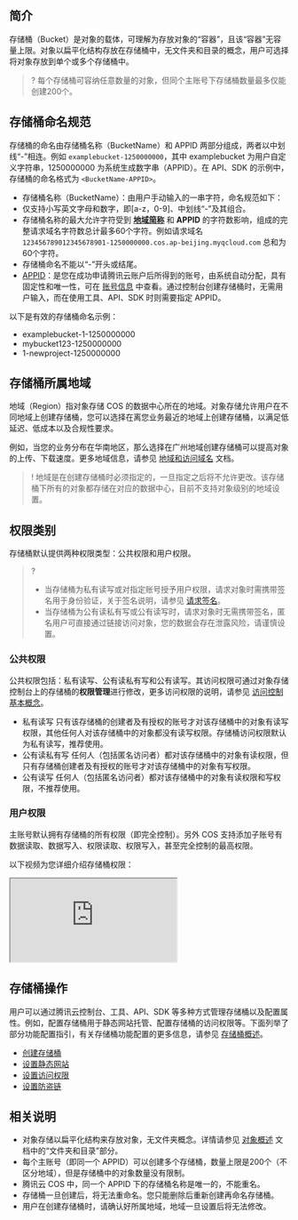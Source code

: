 ## 简介

存储桶（Bucket）是对象的载体，可理解为存放对象的“容器”，且该“容器”无容量上限。对象以扁平化结构存放在存储桶中，无文件夹和目录的概念，用户可选择将对象存放到单个或多个存储桶中。

>? 每个存储桶可容纳任意数量的对象，但同个主账号下存储桶数量最多仅能创建200个。
>


## 存储桶命名规范

存储桶的命名由存储桶名称（BucketName）和 APPID 两部分组成，两者以中划线“-”相连。例如 `examplebucket-1250000000`，其中 examplebucket 为用户自定义字符串，1250000000 为系统生成数字串（APPID）。在 API、SDK 的示例中，存储桶的命名格式为 `<BucketName-APPID>`。


- 存储桶名称（BucketName）：由用户手动输入的一串字符，命名规范如下：
 - 仅支持小写英文字母和数字，即[a-z，0-9]、中划线“-”及其组合。
 - 存储桶名称的最大允许字符受到 **[地域简称](https://cloud.tencent.com/document/product/436/6224)** 和 **APPID** 的字符数影响，组成的完整请求域名字符数总计最多60个字符。例如请求域名 `123456789012345678901-1250000000.cos.ap-beijing.myqcloud.com` 总和为60个字符。
 - 存储桶命名不能以“-”开头或结尾。
- [APPID](https://cloud.tencent.com/document/product/436/18507)：是您在成功申请腾讯云账户后所得到的账号，由系统自动分配，具有固定性和唯一性，可在 [账号信息](https://console.cloud.tencent.com/developer) 中查看。通过控制台创建存储桶时，无需用户输入，而在使用工具、API、SDK 时则需要指定 APPID。


以下是有效的存储桶命名示例：

- examplebucket-1-1250000000
- mybucket123-1250000000
- 1-newproject-1250000000


## 存储桶所属地域
地域（Region）指对象存储 COS 的数据中心所在的地域。对象存储允许用户在不同地域上创建存储桶，您可以选择在离您业务最近的地域上创建存储桶，以满足低延迟、低成本以及合规性要求。

例如，当您的业务分布在华南地区，那么选择在广州地域创建存储桶可以提高对象的上传、下载速度。更多地域信息，请参见 [地域和访问域名](https://cloud.tencent.com/document/product/436/6224) 文档。

>! 地域是在创建存储桶时必须指定的，一旦指定之后将不允许更改。该存储桶下所有的对象都存储在对应的数据中心，目前不支持对象级别的地域设置。
>


## 权限类别

存储桶默认提供两种权限类型：公共权限和用户权限。

>?
>- 当存储桶为私有读写或对指定账号授予用户权限，请求对象时需携带签名用于身份验证，关于签名说明，请参见 [请求签名](https://cloud.tencent.com/document/product/436/7778)。
>- 当存储桶为公有读私有写或公有读写时，请求对象时无需携带签名，匿名用户可直接通过链接访问对象，您的数据会存在泄露风险，请谨慎设置。



### 公共权限
公共权限包括：私有读写、公有读私有写和公有读写。其访问权限可通过对象存储控制台上的存储桶的**权限管理**进行修改，更多访问权限的说明，请参见 [访问控制基本概念](https://cloud.tencent.com/document/product/436/30749)。

- 私有读写
  只有该存储桶的创建者及有授权的账号才对该存储桶中的对象有读写权限，其他任何人对该存储桶中的对象都没有读写权限。存储桶访问权限默认为私有读写，推荐使用。
- 公有读私有写
  任何人（包括匿名访问者）都对该存储桶中的对象有读权限，但只有存储桶创建者及有授权的账号才对该存储桶中的对象有写权限。
- 公有读写
  任何人（包括匿名访问者）都对该存储桶中的对象有读权限和写权限，不推荐使用。

### 用户权限

主账号默认拥有存储桶的所有权限（即完全控制）。另外 COS 支持添加子账号有数据读取、数据写入、权限读取、权限写入，甚至完全控制的最高权限。

以下视频为您详细介绍存储桶权限：
<div class="doc-video-mod"><iframe src="https://cloud.tencent.com/edu/learning/quick-play/1823-20776?source=gw.doc.media&withPoster=1&notip=1"></iframe></div>


## 存储桶操作


用户可以通过腾讯云控制台、工具、API、SDK 等多种方式管理存储桶以及配置属性。例如，配置存储桶用于静态网站托管、配置存储桶的访问权限等。下面列举了部分功能配置指引，有关存储桶功能配置的更多信息，请参见 [存储桶概述](https://cloud.tencent.com/document/product/436/13312)。 
- [创建存储桶](https://cloud.tencent.com/document/product/436/13309)
- [设置静态网站](https://cloud.tencent.com/document/product/436/14984)
- [设置访问权限](https://cloud.tencent.com/document/product/436/13315)
- [设置防盗链](https://cloud.tencent.com/document/product/436/13319)



## 相关说明

- 对象存储以扁平化结构来存放对象，无文件夹概念。详情请参见 [对象概述](https://cloud.tencent.com/document/product/436/13324#.E6.96.87.E4.BB.B6.E5.A4.B9.E5.92.8C.E7.9B.AE.E5.BD.95) 文档中的“文件夹和目录”部分。
- 每个主账号（即同一个 APPID）可以创建多个存储桶，数量上限是200个（不区分地域），但是存储桶中的对象数量没有限制。
- 腾讯云 COS 中，同一个 APPID 下的存储桶名称是唯一的，不能重名。
- 存储桶一旦创建后，将无法重命名。您只能删除后重新创建再命名存储桶。
- 用户在创建存储桶时，请确认好所属地域，地域一旦设置后将无法修改。

